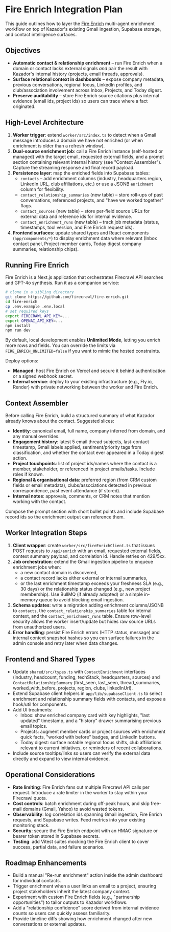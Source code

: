 # Fire Enrich Integration Plan

This guide outlines how to layer the [Fire Enrich](https://github.com/firecrawl/fire-enrich) multi-agent enrichment workflow on top of Kazador's existing Gmail ingestion, Supabase storage, and contact intelligence surfaces.

## Objectives
- **Automatic contact & relationship enrichment** – run Fire Enrich when a domain or contact lacks external signals *and* pair the result with Kazador's internal history (projects, email threads, approvals).
- **Surface relational context in dashboards** – expose company metadata, previous conversations, regional focus, LinkedIn profiles, and club/association involvement across Inbox, Projects, and Today digest.
- **Preserve auditability** – store Fire Enrich source citations plus internal evidence (email ids, project ids) so users can trace where a fact originated.

## High-Level Architecture
1. **Worker trigger**: extend `worker/src/index.ts` to detect when a Gmail message introduces a domain we have not enriched (or when enrichment is older than a refresh window).
2. **Dual-source enrichment job**: call a Fire Enrich instance (self-hosted or managed) with the target email, requested external fields, and a prompt section containing relevant internal history (see "Context Assembler"). Capture the streaming response and final record payload.
3. **Persistence layer**: map the enriched fields into Supabase tables:
   - `contacts` – add enrichment columns (industry, headquarters region, LinkedIn URL, club affiliations, etc.) or use a JSONB `enrichment` column for flexibility.
   - `contact_relationship_summaries` (new table) – store roll-ups of past conversations, referenced projects, and "have we worked together" flags.
   - `contact_sources` (new table) – store per-field source URLs for external data and reference ids for internal evidence.
   - `contact_enrichment_runs` (new table) – track job metadata (status, timestamps, tool version, and Fire Enrich request ids).
4. **Frontend surfaces**: update shared types and React components (`app/components/*`) to display enrichment data where relevant (Inbox contact panel, Project member cards, Today digest company summaries, relationship chips).

## Running Fire Enrich
Fire Enrich is a Next.js application that orchestrates Firecrawl API searches and GPT-4o synthesis. Run it as a companion service:

```bash
# clone in a sibling directory
git clone https://github.com/firecrawl/fire-enrich.git
cd fire-enrich
cp .env.example .env.local
# set required keys
export FIRECRAWL_API_KEY=...
export OPENAI_API_KEY=...
npm install
npm run dev
```

By default, local development enables **Unlimited Mode**, letting you enrich more rows and fields. You can override the limits via `FIRE_ENRICH_UNLIMITED=false` if you want to mimic the hosted constraints.

Deploy options:
- **Managed**: host Fire Enrich on Vercel and secure it behind authentication or a signed webhook secret.
- **Internal service**: deploy to your existing infrastructure (e.g., Fly.io, Render) with private networking between the worker and Fire Enrich.

## Context Assembler
Before calling Fire Enrich, build a structured summary of what Kazador already knows about the contact. Suggested slices:

- **Identity**: canonical email, full name, company inferred from domain, and any manual overrides.
- **Engagement history**: latest 5 email thread subjects, last-contact timestamp, Gmail labels applied, sentiment/priority tags from classification, and whether the contact ever appeared in a Today digest action.
- **Project touchpoints**: list of project ids/names where the contact is a member, stakeholder, or referenced in project emails/tasks. Include roles if known.
- **Regional & organisational data**: preferred region (from CRM custom fields or email metadata), clubs/associations detected in previous correspondence, past event attendance (if stored).
- **Internal notes**: approvals, comments, or CRM notes that mention working with the contact.

Compose the prompt section with short bullet points and include Supabase record ids so the enrichment output can reference them.

## Worker Integration Steps
1. **Client wrapper**: create `worker/src/fireEnrichClient.ts` that issues POST requests to `/api/enrich` with an email, requested external fields, context summary payload, and correlation id. Handle retries on 429/5xx.
2. **Job orchestration**: extend the Gmail ingestion pipeline to enqueue enrichment jobs when:
   - a new contact domain is discovered,
   - a contact record lacks either external or internal summaries,
   - or the last enrichment timestamp exceeds your freshness SLA (e.g., 30 days) or the relationship status changed (e.g., new project membership).
   Use BullMQ (if already adopted) or a simple in-memory queue to avoid blocking email ingestion.
3. **Schema updates**: write a migration adding enrichment columns/JSONB to `contacts`, the `contact_relationship_summaries` table for internal context, and the `contact_enrichment_runs` table. Ensure row-level security allows the worker insert/update but hides raw source URLs from unauthorized users.
4. **Error handling**: persist Fire Enrich errors (HTTP status, message) and internal context snapshot hashes so you can surface failures in the admin console and retry later when data changes.

## Frontend and Shared Types
- Update `shared/src/types.ts` with `ContactEnrichment` interfaces (industry, headcount, funding, techStack, headquarters, sources) and `ContactRelationshipSummary` (first_seen, last_seen, thread_summaries, worked_with_before, projects, region, clubs, linkedInUrl).
- Extend Supabase client helpers in `app/lib/supabaseClient.ts` to select enrichment and relationship summary fields with contacts, and expose a hook/util for components.
- Add UI treatments:
  - Inbox: show enriched company card with key highlights, "last updated" timestamp, and a "history" drawer summarising previous email topics.
  - Projects: augment member cards or project sources with enrichment quick facts, "worked with before" badges, and LinkedIn buttons.
  - Today digest: surface notable regional focus shifts, club affiliations relevant to current initiatives, or reminders of recent collaborations.
- Include source tooltips/links so users can verify the external data directly and expand to view internal evidence.

## Operational Considerations
- **Rate limiting**: Fire Enrich fans out multiple Firecrawl API calls per request. Introduce a rate limiter in the worker to stay within your Firecrawl quota.
- **Cost controls**: batch enrichment during off-peak hours, and skip free-mail domains (Gmail, Yahoo) to avoid wasted tokens.
- **Observability**: log correlation ids spanning Gmail ingestion, Fire Enrich requests, and Supabase writes. Feed metrics into your existing monitoring stack.
- **Security**: secure the Fire Enrich endpoint with an HMAC signature or bearer token stored in Supabase secrets.
- **Testing**: add Vitest suites mocking the Fire Enrich client to cover success, partial data, and failure scenarios.

## Roadmap Enhancements
- Build a manual "Re-run enrichment" action inside the admin dashboard for individual contacts.
- Trigger enrichment when a user links an email to a project, ensuring project stakeholders inherit the latest company context.
- Experiment with custom Fire Enrich fields (e.g., "partnership opportunities") to tailor outputs to Kazador workflows.
- Add a "relationship confidence" score derived from internal evidence counts so users can quickly assess familiarity.
- Provide timeline diffs showing how enrichment changed after new conversations or external updates.
